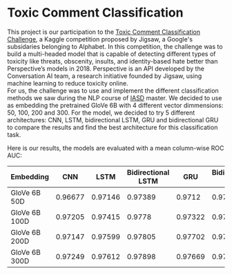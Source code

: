 # Toxic Comment Classification

This project is our participation to the [Toxic Comment Classification Challenge](https://www.kaggle.com/competitions/jigsaw-toxic-comment-classification-challenge), a Kaggle competition proposed by Jigsaw, a Google's subsidaries belonging to Alphabet. In this competition, the challenge was to build a multi-headed model that is capable of detecting different types of toxicity like threats, obscenity, insults, and identity-based hate better than Perspective’s models in 2018. Perspective is an API developed by the Conversation AI team, a research initiative founded by Jigsaw, using machine learning to reduce toxicity online. \
For us, the challenge was to use and implement the different classification methods we saw during the NLP course of [IASD](https://www.lamsade.dauphine.fr/wp/iasd/) master. We decided to use as embedding the pretrained GloVe 6B with 4 different vector dimmensions: 50, 100, 200 and 300. For the model, we decided to try 5 different architectures: CNN, LSTM, bidirectional LSTM, GRU and bidirectional GRU to compare the results and find the best architecture for this classification task. 

Here is our results, the models are evaluated with a mean column-wise ROC AUC:

| Embedding | CNN | LSTM | Bidirectional LSTM | GRU | Bidirectional GRU |
| --- | --- | --- | --- |--- |--- |
| GloVe 6B  50D | 0.96677 | 0.97146 | 0.97389 | 0.9712 | 0.97373 |
| GloVe 6B 100D | 0.97205 | 0.97415 | 0.9778 | 0.97322 | 0.97742 |
| GloVe 6B 200D | 0.97147 | 0.97599 | 0.97805 | 0.97702 | 0.97828 |
| GloVe 6B 300D | 0.97249 | 0.97612 | 0.97898 | 0.97669 | 0.97855 |
